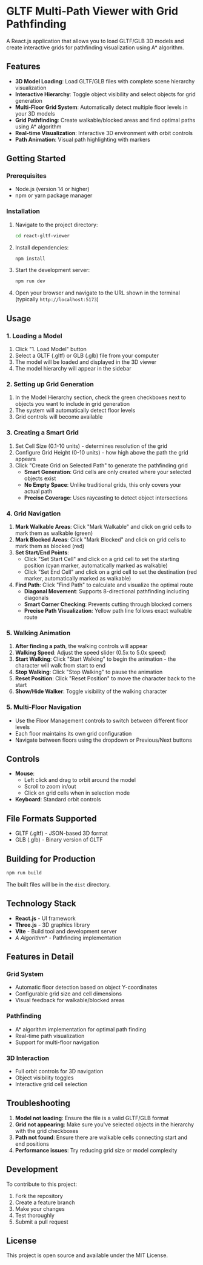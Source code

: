 # GLTF Multi-Path Viewer with Grid Pathfinding

A React.js application that allows you to load GLTF/GLB 3D models and create interactive grids for pathfinding visualization using A* algorithm.

## Features

- **3D Model Loading**: Load GLTF/GLB files with complete scene hierarchy visualization
- **Interactive Hierarchy**: Toggle object visibility and select objects for grid generation
- **Multi-Floor Grid System**: Automatically detect multiple floor levels in your 3D models
- **Grid Pathfinding**: Create walkable/blocked areas and find optimal paths using A* algorithm
- **Real-time Visualization**: Interactive 3D environment with orbit controls
- **Path Animation**: Visual path highlighting with markers

## Getting Started

### Prerequisites

- Node.js (version 14 or higher)
- npm or yarn package manager

### Installation

1. Navigate to the project directory:
   ```bash
   cd react-gltf-viewer
   ```

2. Install dependencies:
   ```bash
   npm install
   ```

3. Start the development server:
   ```bash
   npm run dev
   ```

4. Open your browser and navigate to the URL shown in the terminal (typically `http://localhost:5173`)

## Usage

### 1. Loading a Model

1. Click "1. Load Model" button
2. Select a GLTF (.gltf) or GLB (.glb) file from your computer
3. The model will be loaded and displayed in the 3D viewer
4. The model hierarchy will appear in the sidebar

### 2. Setting up Grid Generation

1. In the Model Hierarchy section, check the green checkboxes next to objects you want to include in grid generation
2. The system will automatically detect floor levels
3. Grid controls will become available

### 3. Creating a Smart Grid

1. Set Cell Size (0.1-10 units) - determines resolution of the grid
2. Configure Grid Height (0-10 units) - how high above the path the grid appears
3. Click "Create Grid on Selected Path" to generate the pathfinding grid
   - **Smart Generation**: Grid cells are only created where your selected objects exist
   - **No Empty Space**: Unlike traditional grids, this only covers your actual path
   - **Precise Coverage**: Uses raycasting to detect object intersections

### 4. Grid Navigation

1. **Mark Walkable Areas**: Click "Mark Walkable" and click on grid cells to mark them as walkable (green)
2. **Mark Blocked Areas**: Click "Mark Blocked" and click on grid cells to mark them as blocked (red)
3. **Set Start/End Points**: 
   - Click "Set Start Cell" and click on a grid cell to set the starting position (cyan marker, automatically marked as walkable)
   - Click "Set End Cell" and click on a grid cell to set the destination (red marker, automatically marked as walkable)
4. **Find Path**: Click "Find Path" to calculate and visualize the optimal route
   - **Diagonal Movement**: Supports 8-directional pathfinding including diagonals
   - **Smart Corner Checking**: Prevents cutting through blocked corners
   - **Precise Path Visualization**: Yellow path line follows exact walkable route

### 5. Walking Animation

1. **After finding a path**, the walking controls will appear
2. **Walking Speed**: Adjust the speed slider (0.5x to 5.0x speed)
3. **Start Walking**: Click "Start Walking" to begin the animation - the character will walk from start to end
4. **Stop Walking**: Click "Stop Walking" to pause the animation
5. **Reset Position**: Click "Reset Position" to move the character back to the start
6. **Show/Hide Walker**: Toggle visibility of the walking character

### 5. Multi-Floor Navigation

- Use the Floor Management controls to switch between different floor levels
- Each floor maintains its own grid configuration
- Navigate between floors using the dropdown or Previous/Next buttons

## Controls

- **Mouse**: 
  - Left click and drag to orbit around the model
  - Scroll to zoom in/out
  - Click on grid cells when in selection mode
- **Keyboard**: Standard orbit controls

## File Formats Supported

- GLTF (.gltf) - JSON-based 3D format
- GLB (.glb) - Binary version of GLTF

## Building for Production

```bash
npm run build
```

The built files will be in the `dist` directory.

## Technology Stack

- **React.js** - UI framework
- **Three.js** - 3D graphics library
- **Vite** - Build tool and development server
- **A* Algorithm** - Pathfinding implementation

## Features in Detail

### Grid System
- Automatic floor detection based on object Y-coordinates
- Configurable grid size and cell dimensions
- Visual feedback for walkable/blocked areas

### Pathfinding
- A* algorithm implementation for optimal path finding
- Real-time path visualization
- Support for multi-floor navigation

### 3D Interaction
- Full orbit controls for 3D navigation
- Object visibility toggles
- Interactive grid cell selection

## Troubleshooting

1. **Model not loading**: Ensure the file is a valid GLTF/GLB format
2. **Grid not appearing**: Make sure you've selected objects in the hierarchy with the grid checkboxes
3. **Path not found**: Ensure there are walkable cells connecting start and end positions
4. **Performance issues**: Try reducing grid size or model complexity

## Development

To contribute to this project:

1. Fork the repository
2. Create a feature branch
3. Make your changes
4. Test thoroughly
5. Submit a pull request

## License

This project is open source and available under the MIT License.